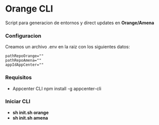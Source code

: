 # Orange CLI
Script para generacion de entornos y direct updates en **Orange/Amena**
### Configuracion
Creamos un archivo .env en la raiz con los siguientes datos:
```
pathRepoOrange=""
pathRepoAmena=""
appIdAppCenter=""
```

### Requisitos
- Appcenter CLI
  npm install -g appcenter-cli


### Iniciar CLI
- **sh init.sh orange**
- **sh init.sh amena**

